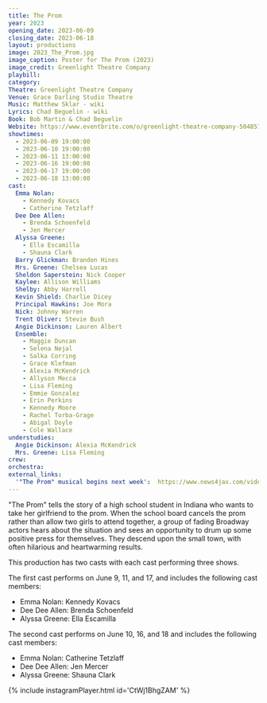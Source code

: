```yaml
---
title: The Prom
year: 2023
opening_date: 2023-06-09
closing_date: 2023-06-18
layout: productions
image: 2023_The_Prom.jpg
image_caption: Poster for The Prom (2023)
image_credit: Greenlight Theatre Company
playbill: 
category: 
Theatre: Greenlight Theatre Company
Venue: Grace Darling Studio Theatre
Music: Matthew Sklar - wiki
Lyrics: Chad Beguelin - wiki
Book: Bob Martin & Chad Beguelin
Website: https://www.eventbrite.com/o/greenlight-theatre-company-50485732523
showtimes:
  - 2023-06-09 19:00:00
  - 2023-06-10 19:00:00
  - 2023-06-11 13:00:00
  - 2023-06-16 19:00:00
  - 2023-06-17 19:00:00
  - 2023-06-18 13:00:00
cast:
  Emma Nolan: 
    - Kennedy Kovacs 
    - Catherine Tetzlaff
  Dee Dee Allen:
    - Brenda Schoenfeld 
    - Jen Mercer
  Alyssa Greene: 
    - Ella Escamilla 
    - Shauna Clark 
  Barry Glickman: Brandon Hines
  Mrs. Greene: Chelsea Lucas
  Sheldon Saperstein: Nick Cooper
  Kaylee: Allison Williams
  Shelby: Abby Harrell
  Kevin Shield: Charlie Dicey
  Principal Hawkins: Joe Mora
  Nick: Johnny Warren
  Trent Oliver: Stevie Bush
  Angie Dickinson: Lauren Albert
  Ensemble: 
    - Maggie Duncan
    - Selena Nejal
    - Salka Corring
    - Grace Klefman
    - Alexia McKendrick
    - Allyson Mecca
    - Lisa Fleming
    - Emmie Gonzalez
    - Erin Perkins
    - Kennedy Moore
    - Rachel Torba-Grage
    - Abigal Doyle
    - Cole Wallace
understudies:
  Angie Dickinson: Alexia McKendrick
  Mrs. Greene: Lisa Fleming
crew:
orchestra:
external_links:
  '"The Prom" musical begins next week':  https://www.news4jax.com/video/morning-show/2023/06/03/the-prom-musical-begins-next-week/
---
```

"The Prom" tells the story of a high school student in Indiana who wants to take her girlfriend to the prom. When the school board cancels the prom rather than allow two girls to attend together, a group of fading Broadway actors hears about the situation and sees an opportunity to drum up some positive press for themselves. They descend upon the small town, with often hilarious and heartwarming results.

This production has two casts with each cast performing three shows. 

The first cast performs on June 9, 11, and 17, and includes the following cast members:
- Emma Nolan: Kennedy Kovacs
- Dee Dee Allen: Brenda Schoenfeld
- Alyssa Greene: Ella Escamilla

The second cast performs on June 10, 16, and 18 and includes the following cast members:
- Emma Nolan: Catherine Tetzlaff
- Dee Dee Allen: Jen Mercer
- Alyssa Greene: Shauna Clark

{% include instagramPlayer.html id='CtWj1BhgZAM' %}